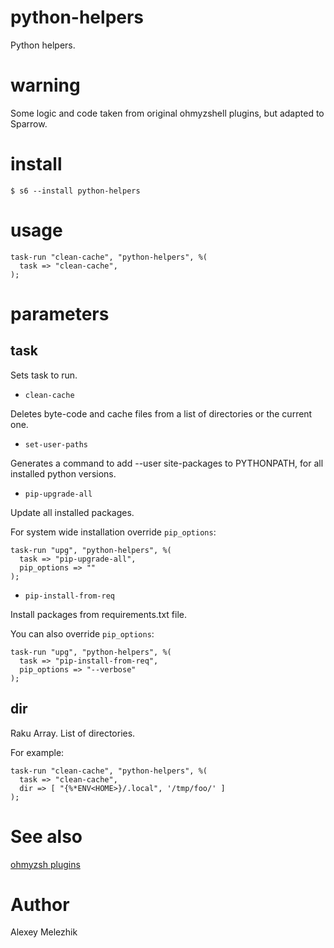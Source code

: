 # python-helpers

Python helpers. 

# warning

Some logic and code taken from original ohmyzshell plugins, but adapted to Sparrow.

# install

    $ s6 --install python-helpers

# usage

    task-run "clean-cache", "python-helpers", %(
      task => "clean-cache",
    );
  
# parameters

## task

Sets task to run.

* `clean-cache`

Deletes byte-code and cache files from a list of directories or the current one.

* `set-user-paths`

Generates a command to add --user site-packages to PYTHONPATH, for all installed python versions.

* `pip-upgrade-all`

Update all installed packages.

For system wide installation override `pip_options`:

    task-run "upg", "python-helpers", %(
      task => "pip-upgrade-all",
      pip_options => ""
    );

* `pip-install-from-req`

Install packages from requirements.txt file.

You can also override `pip_options`:

    task-run "upg", "python-helpers", %(
      task => "pip-install-from-req",
      pip_options => "--verbose"
    );

## dir

Raku Array. List of directories.

For example:

    task-run "clean-cache", "python-helpers", %(
      task => "clean-cache",
      dir => [ "{%*ENV<HOME>}/.local", '/tmp/foo/' ]
    );

# See also

[ohmyzsh plugins](https://github.com/ohmyzsh/ohmyzsh/tree/master/plugins)

# Author

Alexey Melezhik


